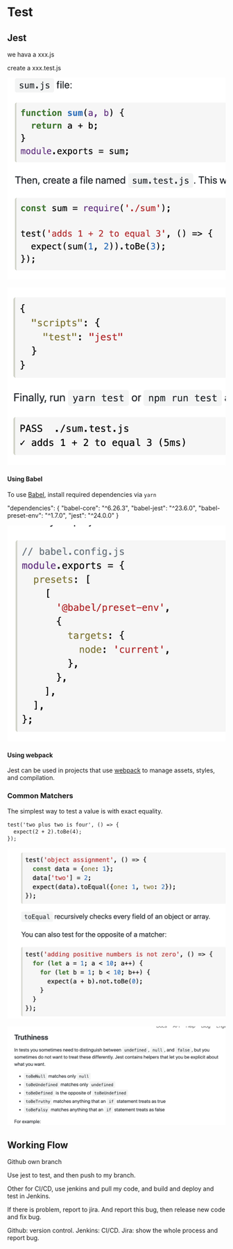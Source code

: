 # Test

## Jest

we hava a xxx.js

create a xxx.test.js

![](.gitbook/assets/image%20%2811%29.png)

![](.gitbook/assets/image%20%282%29.png)

#### Using Babel

To use [Babel](http://babeljs.io/), install required dependencies via `yarn`

"dependencies": { "babel-core": "^6.26.3", "babel-jest": "^23.6.0", "babel-preset-env": "^1.7.0", "jest": "^24.0.0" }

![](.gitbook/assets/image%20%283%29.png)

#### Using webpack

Jest can be used in projects that use [webpack](https://webpack.github.io/) to manage assets, styles, and compilation. 



### Common Matchers

The simplest way to test a value is with exact equality.

```text
test('two plus two is four', () => {
  expect(2 + 2).toBe(4);
});
```



![](.gitbook/assets/image%20%2823%29.png)

![](.gitbook/assets/image%20%2824%29.png)

## Working Flow

Github own branch

Use jest to test, and then push to my branch.

Other for CI/CD, use jenkins and pull my code, and build and deploy and test in Jenkins.

If there is problem, report to jira. And report this bug, then release new code and fix bug.

Github: version control.  Jenkins: CI/CD.  Jira: show the whole process and report bug.

 

